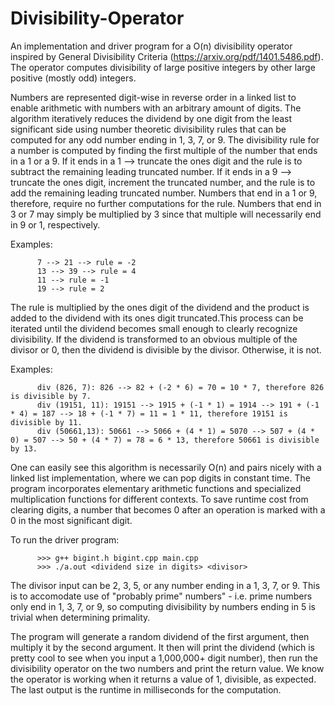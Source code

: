# Divisibility-Operator

An implementation and driver program for a O(n) divisibility operator inspired by General Divisibility Criteria (https://arxiv.org/pdf/1401.5486.pdf). The operator computes divisibility of large positive integers by other large positive (mostly odd) integers.

Numbers are represented digit-wise in reverse order in a linked list to enable arithmetic with numbers with an arbitrary amount of digits. The algorithm iteratively reduces the dividend by one digit from the least significant side using number theoretic divisibility rules that can be computed for any odd number ending in 1, 3, 7, or 9. The divisibility rule for a number is computed by finding the first multiple of the number that ends in a 1 or a 9. If it ends in a 1 --> truncate the ones digit and the rule is to subtract the remaining leading truncated number. If it ends in a 9 --> truncate the ones digit, increment the truncated number, and the rule is to add the remaining leading truncated number. Numbers that end in a 1 or 9, therefore, require no further computations for the rule. Numbers that end in 3 or 7 may simply be multiplied by 3 since that multiple will necessarily end in 9 or 1, respectively.

Examples: 

          7 --> 21 --> rule = -2
          13 --> 39 --> rule = 4
          11 --> rule = -1
          19 --> rule = 2

The rule is multiplied by the ones digit of the dividend and the product is added to the dividend with its ones digit truncated.This process can be iterated until the dividend becomes small enough to clearly recognize divisibility. If the dividend is transformed to an obvious multiple of the divisor or 0, then the dividend is divisible by the divisor. Otherwise, it is not. 

Examples: 

          div (826, 7): 826 --> 82 + (-2 * 6) = 70 = 10 * 7, therefore 826 is divisible by 7.
          div (19151, 11): 19151 --> 1915 + (-1 * 1) = 1914 --> 191 + (-1 * 4) = 187 --> 18 + (-1 * 7) = 11 = 1 * 11, therefore 19151 is divisible by 11.
          div (50661,13): 50661 --> 5066 + (4 * 1) = 5070 --> 507 + (4 * 0) = 507 --> 50 + (4 * 7) = 78 = 6 * 13, therefore 50661 is divisible by 13.
       
One can easily see this algorithm is necessarily O(n) and pairs nicely with a linked list implementation, where we can pop digits in constant time. The program incorporates elementary arithmetic functions and specialized multiplication functions for different contexts. To save runtime cost from clearing digits, a number that becomes 0 after an operation is marked with a 0 in the most significant digit.

To run the driver program:

          >>> g++ bigint.h bigint.cpp main.cpp
          >>> ./a.out <dividend size in digits> <divisor>

The divisor input can be 2, 3, 5, or any number ending in a 1, 3, 7, or 9. This is to accomodate use of "probably prime" numbers" - i.e. prime numbers only end in 1, 3, 7, or 9, so computing divisibility by numbers ending in 5 is trivial when determining primality.
          
The program will generate a random dividend of the first argument, then multiply it by the second argument. It then will print the dividend (which is pretty cool to see when you input a 1,000,000+ digit number), then run the divisibility operator on the two numbers and print the return value. We know the operator is working when it returns a value of 1, divisible, as expected.
The last output is the runtime in milliseconds for the computation.
